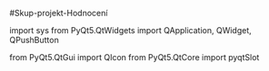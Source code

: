#Skup-projekt-Hodnocení

import sys
from PyQt5.QtWidgets import QApplication, QWidget, QPushButton


from PyQt5.QtGui import QIcon
from PyQt5.QtCore import pyqtSlot
